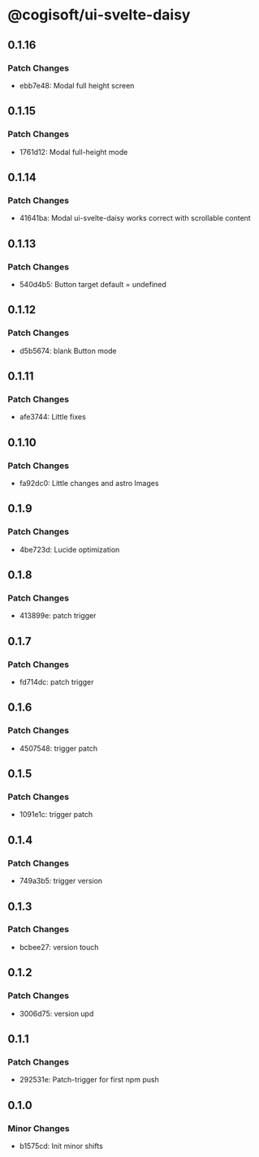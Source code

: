 # @cogisoft/ui-svelte-daisy

## 0.1.16

### Patch Changes

- ebb7e48: Modal full height screen

## 0.1.15

### Patch Changes

- 1761d12: Modal full-height mode

## 0.1.14

### Patch Changes

- 41641ba: Modal ui-svelte-daisy works correct with scrollable content

## 0.1.13

### Patch Changes

- 540d4b5: Button target default = undefined

## 0.1.12

### Patch Changes

- d5b5674: blank Button mode

## 0.1.11

### Patch Changes

- afe3744: Little fixes

## 0.1.10

### Patch Changes

- fa92dc0: Little changes and astro Images

## 0.1.9

### Patch Changes

- 4be723d: Lucide optimization

## 0.1.8

### Patch Changes

- 413899e: patch trigger

## 0.1.7

### Patch Changes

- fd714dc: patch trigger

## 0.1.6

### Patch Changes

- 4507548: trigger patch

## 0.1.5

### Patch Changes

- 1091e1c: trigger patch

## 0.1.4

### Patch Changes

- 749a3b5: trigger version

## 0.1.3

### Patch Changes

- bcbee27: version touch

## 0.1.2

### Patch Changes

- 3006d75: version upd

## 0.1.1

### Patch Changes

- 292531e: Patch-trigger for first npm push

## 0.1.0

### Minor Changes

- b1575cd: Init minor shifts
